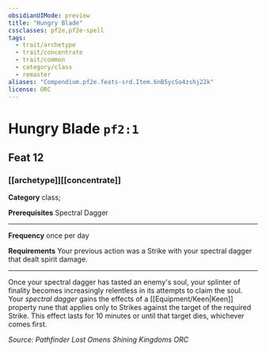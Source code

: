 ```yaml
---
obsidianUIMode: preview
title: "Hungry Blade"
cssclasses: pf2e,pf2e-spell
tags:
  - trait/archetype
  - trait/concentrate
  - trait/common
  - category/class
  - remaster
aliases: "Compendium.pf2e.feats-srd.Item.6nB5ycSo4zshj22k"
license: ORC
---
```

# Hungry Blade `pf2:1`
## Feat 12
### [[archetype]][[concentrate]]

**Category** class; 



**Prerequisites** Spectral Dagger
* * *
**Frequency** once per day

**Requirements** Your previous action was a Strike with your spectral dagger that dealt spirit damage.

* * *

Once your spectral dagger has tasted an enemy's soul, your splinter of finality becomes increasingly relentless in its attempts to claim the soul. Your _spectral dagger_ gains the effects of a [[Equipment/Keen|Keen]] property rune that applies only to Strikes against the target of the required Strike. This effect lasts for 10 minutes or until that target dies, whichever comes first.

*Source: Pathfinder Lost Omens Shining Kingdoms*
*ORC*